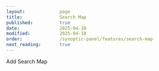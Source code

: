 ```yaml
---
layout:             page
title:              Search Map
published:          true
date:               2025-04-10
modified:           2025-04-10
order:              /synoptic-panel/features/search-map
next_reading:       true
---
```


<todo> Add Search Map </todo>

